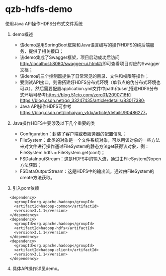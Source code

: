 # qzb-hdfs-demo
使用Java API操作HDFS分布式文件系统

1. demo概述
   + 该demo是用SpringBoot框架和Java语言编写的操作HDFS的纯后端服务，提供了相关接口；
   + 该demo集成了Swagger框架，项目启动成功后访问<http://localhost:8080/swagger-ui.html#/>即可查看项目对应的Swagger文档；
   + 该demo的三个控制器提供了日常常见的目录、文件和权限等操作；
   + 要测试API接口，则需搭建好HDFS分布式环境（单节点的伪分布式环境也可以），然后需要配置application.yml文件中path和user,搭建HDFS分布式环境可参考<https://blog.51cto.com/zero01/2090716>和<https://blog.csdn.net/qq_33247435/article/details/83017380>;
   + Java API操作HDFS可参考<https://blog.csdn.net/linhaiyun_ytdx/article/details/90486277>。

2. Java操作HDFS主要涉及以下几个重要的类
   + Configuration：封装了客户端或者服务器的配置信息；
   + FileSystem：此类的对象是一个文件系统对象，可以用该对象的一些方法来对文件进行操作通过FileSystem的静态方法get获得该对象，例：FileSystem hdfs = FileSystem.get(conf)；
   + FSDataInputStream：这是HDFS中的输入流，通过由FileSystem的open方法获取；
   + FSDataOutputStream：这是HDFS中的输出流，通过由FileSystem的create方法获取。
3. 引入pom依赖
```
  <dependency>
    <groupId>org.apache.hadoop</groupId>
    <artifactId>hadoop-common</artifactId>
    <version>3.1.1</version>
  </dependency>
  <dependency>
    <groupId>org.apache.hadoop</groupId>
    <artifactId>hadoop-hdfs</artifactId>
    <version>3.1.1</version>
  </dependency>
  <dependency>
    <groupId>org.apache.hadoop</groupId>
    <artifactId>hadoop-client</artifactId>
    <version>3.1.1</version>
  </dependency>
```
4. 具体API操作详见demo。

  
